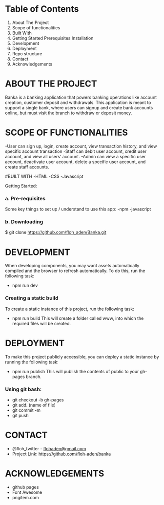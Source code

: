 # Table of Contents

1. About The Project
2. Scope of functionalities
3. Built With
4. Getting Started Prerequisites Installation
5. Development
6. Deployment
7. Repo structure
8. Contact
9. Acknowledgements

# ABOUT THE PROJECT

Banka is a banking application that powers banking operations like account creation, customer deposit and withdrawals. This application is meant to support a single bank, where users can signup and create bank accounts online, but must visit the branch to withdraw or deposit money.

# SCOPE OF FUNCTIONALITIES

-User can sign up, login, create account, view transaction history, and view specific account transaction
-Staff can debit user account, credit user account, and view all users' account.
-Admin can view a specific user account, deactivate user account, delete a specific user account, and create staff accounts.

#BUILT WITH
-HTML
-CSS
-Javascript

Getting Started:

### a. Pre-requisites

Some key things to set up / understand to use this app:
-npm
-javascript

### b. Downloading

$ git clone https://github.com/floh_aden/Banka.git

# DEVELOPMENT

When developing components, you may want assets automatically compiled and the browser to refresh automatically. To do this, run the following task:

- npm run dev

### Creating a static build

To create a static instance of this project, run the following task:

- npm run build This will create a folder called www, into which the required files will be created.

# DEPLOYMENT

To make this project publicly accessible, you can deploy a static instance by running the following task:

- npm run publish This will publish the contents of public to your gh-pages branch.

### Using git bash:

- git checkout -b gh-pages
- git add. (name of file)
- git commit -m
- git push

# CONTACT

- @floh_twitter - flohaden@gmail.com
- Project Link: https://github.com/floh-aden/banka

# ACKNOWLEDGEMENTS

- github pages
- Font Awesome
- pngitem.com
